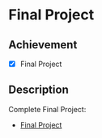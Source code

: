 # Final Project

## Achievement

- [x] Final Project


## Description

Complete Final Project:

- [Final Project](https://cs50.harvard.edu/sql/2023/psets/6/project/)